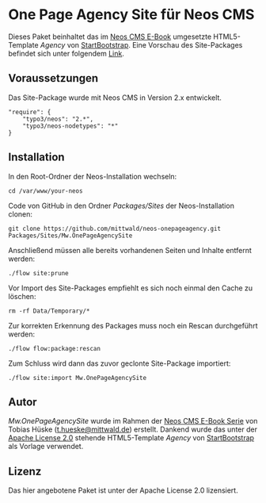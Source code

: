 One Page Agency Site für Neos CMS
=============================================

Dieses Paket beinhaltet das im [Neos CMS E-Book](https://www.mittwald.de/neos-e-book-template-entwicklung) umgesetzte HTML5-Template *Agency* von [StartBootstrap](http://startbootstrap.com/template-overviews/agency/).
Eine Vorschau des Site-Packages befindet sich unter folgendem [Link](http://onepageagency.mittwald-demo.de).


Voraussetzungen
-------------

Das Site-Package wurde mit Neos CMS in Version 2.x entwickelt.

    "require": {
        "typo3/neos": "2.*",
        "typo3/neos-nodetypes": "*"
    }


Installation
------------

In den Root-Ordner der Neos-Installation wechseln:
     
    cd /var/www/your-neos

Code von GitHub in den Ordner *Packages/Sites* der Neos-Installation clonen:

    git clone https://github.com/mittwald/neos-onepageagency.git Packages/Sites/Mw.OnePageAgencySite
    
Anschließend müssen alle bereits vorhandenen Seiten und Inhalte entfernt werden:
    
    ./flow site:prune
    
Vor Import des Site-Packages empfiehlt es sich noch einmal den Cache zu löschen:
    
    rm -rf Data/Temporary/*
    
Zur korrekten Erkennung des Packages muss noch ein Rescan durchgeführt werden:
    
    ./flow flow:package:rescan
    
Zum Schluss wird dann das zuvor geclonte Site-Package importiert:
    
    ./flow site:import Mw.OnePageAgencySite
    

Autor
-------

*Mw.OnePageAgencySite* wurde im Rahmen der [Neos CMS E-Book Serie](https://www.mittwald.de/neos-e-book-template-entwicklung) von Tobias Hüske (<t.hueske@mittwald.de>) erstellt. 
Dankend wurde das unter der [Apache License 2.0](https://github.com/mittwald/neos-onepageagency/tree/master/Resources/Public/LICENSE) stehende HTML5-Template *Agency* von [StartBootstrap](http://startbootstrap.com/template-overviews/agency/) als Vorlage verwendet.


Lizenz
-------

Das hier angebotene Paket ist unter der Apache License 2.0 lizensiert.